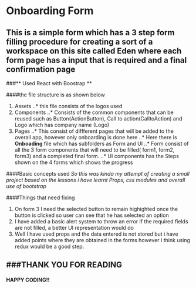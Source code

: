 # Onboarding Form
**This is a simple form which has a 3 step form filling procedure for creating a sort of a workspace on this site called Eden 
where each form page has a input that is required  and a final confirmation page**
---
###** Used React with Boostrap **

####the file structure is as shown below
1. Assets
..* this file consists of the logos used
2. Components
..* Consists of the common components that can be reused such as Button(ActionButton), Call to action(CalltoAction) and Logo which has company name (Logo)
3. Pages
..* This consist of diffferent pages that will be added to the overall app, however only onboarding is done here
..* Here there is **Onboading** file which has subfolders as Form and UI
..* Form consist of all the 3 form components that will need to be filled( form1, form2, form3) and a completed final form.
..* UI components has the Steps shown on the 4 forms which shows the progress

####Basic concepts used
*So this was kinda my attempt of creating a small project based on the lessons i have learnt*
_Props, css modules and overall use of bootstrap_ 

####Things that need fixing
1. On form 3 I need the selected button to remain highighted once the button is clicked so user can see that he has selected an option
2. I have added a basic alert system to throw an error if the required fields are not filled, a better UI representation would do
3. Well I have used props and the data entered is not stored but i have added points where they are obtained in the forms
  however I think using redux would be a good step.

###THANK YOU FOR READING
---
#### HAPPY CODING!!
